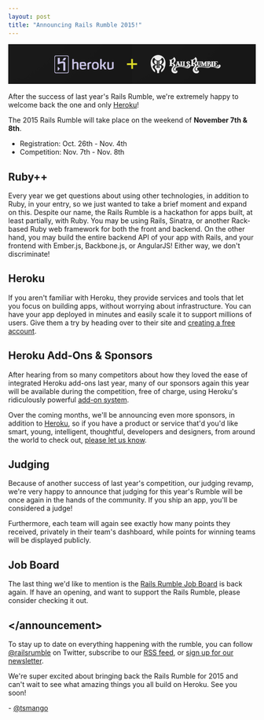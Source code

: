 ```yaml
---
layout: post
title: "Announcing Rails Rumble 2015!"
---
```


<p>
  <img class="rounded" src="/assets/images/heroku-plus-railsrumble.png"/>
</p>

After the success of last year's Rails Rumble, we're extremely happy to welcome back the one and only [Heroku](https://signup.heroku.com/ruby?c=70130000001x9MS)!

The 2015 Rails Rumble will take place on the weekend of **November 7th & 8th**.

* Registration: Oct. 26th - Nov. 4th
* Competition: Nov. 7th - Nov. 8th

## Ruby++

Every year we get questions about using other technologies, in addition to Ruby, in your entry, so we just wanted to take a brief moment and expand on this. Despite our name, the Rails Rumble is a hackathon for apps built, at least partially, with Ruby. You may be using Rails, Sinatra, or another Rack-based Ruby web framework for both the front and backend. On the other hand, you may build the entire backend API of your app with Rails, and your frontend with Ember.js, Backbone.js, or AngularJS! Either way, we don't discriminate!

## Heroku

If you aren't familiar with Heroku, they provide services and tools that let you focus on building apps, without worrying about infrastructure. You can have your app deployed in minutes and easily scale it to support millions of users. Give them a try by heading over to their site and [creating a free account](https://signup.heroku.com/ruby?c=70130000001x9MS).

## Heroku Add-Ons & Sponsors

After hearing from so many competitors about how they loved the ease of integrated Heroku add-ons last year, many of our sponsors again this year will be available during the competition, free of charge, using Heroku's ridiculously powerful [add-on system](https://elements.heroku.com/addons?c=70130000001x9MS).

Over the coming months, we'll be announcing even more sponsors, in addition to [Heroku](https://signup.heroku.com/ruby?c=70130000001x9MS), so if you have a product or service that'd you'd like smart, young, intelligent, thoughtful, developers and designers, from around the world to check out, [please let us know](http://railsrumble.com/sponsors/new).

## Judging

Because of another success of last year's competition, our judging revamp, we're very happy to announce that judging for this year's Rumble will be once again in the hands of the community. If you ship an app, you'll be considered a judge!

Furthermore, each team will again see exactly how many points they received, privately in their team's dashboard, while points for winning teams will be displayed publicly.

## Job Board

The last thing we'd like to mention is the [Rails Rumble Job Board](http://railsrumble.com/jobs) is back again. If have an opening, and want to support the Rails Rumble, please consider checking it out.

## &lt;/announcement&gt;

To stay up to date on everything happening with the rumble, you can follow [@railsrumble](http://twitter.com/railsrumble) on Twitter, subscribe to our [RSS feed](http://blog.railsrumble.com/atom.xml), or [sign up for our newsletter](http://railsrumble.us2.list-manage.com/subscribe?u=95ee2a783b032802b7d00c98e&id=df7e55bb52).

We're super excited about bringing back the Rails Rumble for 2015 and can't wait to see what amazing things you all build on Heroku. See you soon!

\- [@tsmango](https://twitter.com/tsmango)
